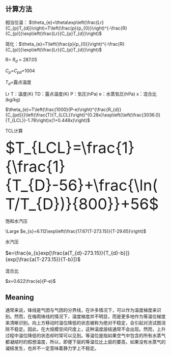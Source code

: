 ## 计算方法
相当位温：
$\theta_{e}=\theta\exp\left(\frac{Lr}{C_{p}T_{d}}\right)=T\left(\frac{p}{p_{0}}\right)^{-\frac{R}{C_{p}}}\exp\left(\frac{Lr}{C_{p}T_{d}}\right)$

简化：$\theta_{e}=T\left(\frac{p}{p_{0}}\right)^{-\frac{R}{C_{p}}}\exp\left(\frac{Lr}{C_{p}T_{d}}\right)$

R= $R_{d}$ = 287.05

$C_{p}$=$C_{pd}$=1004

$T_{d}$=露点温度

Lr
T：温度(K) 
TD：露点温度(K) 
P：気圧(hPa) 
e：水蒸気圧(hPa) 
x：混合比(kg/kg)

$\theta_{e}=T\left(\frac{1000}{P-e}\right)^{\frac{R_{d}}{C_{pd}}}\left(\frac{T}{T_{LCL}}\right)^{0.28x}\exp\left(\left(\frac{3036.0}{T_{LCL}}-1.78\right)x(1+0.448x)\right)$

TCL计算

<font size=10> $T_{LCL}=\frac{1}{\frac{1}{T_{D}-56}+\frac{\ln(T/T_{D})}{800}}+56$ </font>

饱和水汽压

\Large $e_{s}=6.112\exp\left(\frac{17.67(T-273.15)}{T-29.65}\right)$

水汽压

<p style="font-size:16px;"> $e=\frac{e_{s}exp[\frac{a(T_{d}-273.15)}{T_{d}-b}]}{exp[\frac{a(T-273.15)}{T-b}]}$ </p>

混合比

$x=0.622\frac{e}{P-e}$







## Meaning
通常来说，锋线是气团与气团的分界线，在许多情况下，可以作为温度梯度来识别。然而，在梅雨锋线的情况下，温度梯度并不明显，而是更多地作为等温位梯度来清晰识别。向上方移动时温位降低的状态被称为绝对不稳定，会引起对流试图消除不稳定。因此，在大规模空间尺度上，这种温度层结通常不会出现。然而，上升过程中温位降低的状态却时常可以见到。等温位是指如果空气中包含的所有水蒸气都凝结时的假想温度，所以，即便下层的等温位比上层的要高，如果没有水蒸气的凝结发生，也并不一定意味着静力学上不稳定。
